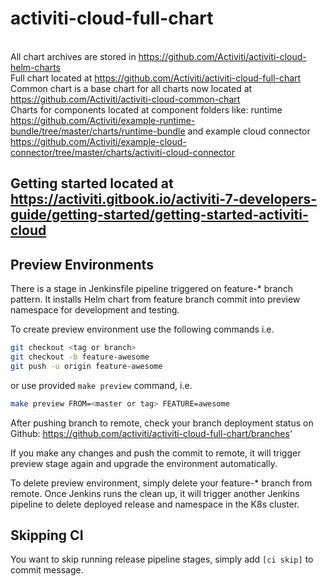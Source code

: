 # activiti-cloud-full-chart


<br>All chart archives are stored in https://github.com/Activiti/activiti-cloud-helm-charts 
<br>Full chart located at https://github.com/Activiti/activiti-cloud-full-chart 
<br>Common chart is a base chart for all charts now located at https://github.com/Activiti/activiti-cloud-common-chart 
<br>Charts for components located at component folders like: runtime https://github.com/Activiti/example-runtime-bundle/tree/master/charts/runtime-bundle and example cloud connector https://github.com/Activiti/example-cloud-connector/tree/master/charts/activiti-cloud-connector


## Getting started located at https://activiti.gitbook.io/activiti-7-developers-guide/getting-started/getting-started-activiti-cloud

## Preview Environments 

There is a stage in Jenkinsfile pipeline triggered on feature-* branch pattern. It installs Helm chart from feature branch commit into preview namespace for development and testing.

To create preview environment use the following commands  i.e.

```bash
git checkout <tag or branch>
git checkout -b feature-awesome
git push -u origin feature-awesome

```
or use provided `make preview` command, i.e.

```bash
make preview FROM=<master or tag> FEATURE=awesome

```

After pushing branch to remote, check your branch deployment status on Github: https://github.com/activiti/activiti-cloud-full-chart/branches'

If you make any changes and push the commit to remote, it will trigger preview stage again and upgrade the environment automatically.

To delete preview environment, simply delete your feature-* branch from remote. Once Jenkins runs the clean up, it will trigger another Jenkins pipeline to delete deployed release and namespace in the K8s cluster.

## Skipping CI

You want to skip running release pipeline stages, simply add `[ci skip]` to commit message.
